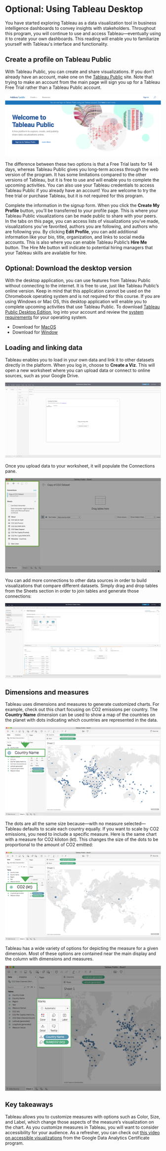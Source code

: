 # Optional: Using Tableau Desktop

You have started exploring Tableau as a data visualization tool in business intelligence dashboards to convey insights with stakeholders. Throughout this program, you will continue to use and access Tableau—eventually using it to create your own dashboards. This reading will enable you to familiarize yourself with Tableau's interface and functionality.

## Create a profile on Tableau Public

With Tableau Public, you can create and share visualizations. If you don’t already have an account, make one on the [Tableau Public](https://public.tableau.com/s/) site. Note that trying to make an account from the main page will sign you up for a Tableau Free Trial rather than a Tableau Public account.

![Tableau Public sign-up page](./resources/img-22.png)

The difference between these two options is that a Free Trial lasts for 14 days, whereas Tableau Public gives you long-term access through the web version of the program. It has some limitations compared to the other versions of Tableau, but it is free to use and will enable you to complete the upcoming activities. You can also use your Tableau credentials to access Tableau Public if you already have an account! You are welcome to try the free trial or purchase Tableau, but it is not required for this program.

Complete the information in the signup form. When you click the **Create My Profile** button, you’ll be transferred to your profile page. This is where your Tableau Public visualizations can be made public to share with your peers. In the tabs on this page, you can access lists of visualizations you’ve made, visualizations you’ve favorited, authors you are following, and authors who are following you. By clicking **Edit Profile**, you can add additional information like your bio, title, organization, and links to social media accounts. This is also where you can enable Tableau Public’s **Hire Me** button. The Hire Me button will indicate to potential hiring managers that your Tableau skills are available for hire.

## Optional: Download the desktop version

With the desktop application, you can use features from Tableau Public without connecting to the internet. It is free to use, just like Tableau Public’s online version. Keep in mind that this application cannot be used on the Chromebook operating system and is not required for this course. If you are using Windows or Mac OS, this desktop application will enable you to complete upcoming activities that use Tableau Public. To download [Tableau Public Desktop Edition](https://www.tableau.com/products/public/download), log into your account and review the [system requirements](https://www.tableau.com/products/techspecs#public) for your operating system.

- Download for [MacOS](https://www.tableau.com/en-us/downloads/public/mac)
- Download for [Window](https://www.tableau.com/en-us/downloads/public/pc64)

## Loading and linking data

Tableau enables you to load in your own data and link it to other datasets directly in the platform. When you log in, choose to **Create a Viz**. This will open a new worksheet where you can upload data or connect to online sources, such as your Google Drive.

![Tableau file upload page](./resources/img-23.png)

Once you upload data to your worksheet, it will populate the Connections pane.

![Tableau connections page](./resources/img-24.png)

You can add more connections to other data sources in order to build visualizations that compare different datasets. Simply drag and drop tables from the Sheets section in order to join tables and generate those connections:

![Tableau workbooks with CO2 dataset loaded](./resources/img-25.png)

## Dimensions and measures

Tableau uses dimensions and measures to generate customized charts. For example, check out this chart focusing on CO2 emissions per country. The **Country Name** dimension can be used to show a map of the countries on the planet with dots indicating which countries are represented in the data.

![Workbook with a map visualizing CO2 emissions by country; the Country Name dimension has been highlighted](./resources/img-26.png)

The dots are all the same size because—with no measure selected—Tableau defaults to scale each country equally. If you want to scale by CO2 emissions, you need to include a specific measure. Here is the same chart with a measure for CO2 kiloton (kt). This changes the size of the dots to be proportional to the amount of CO2 emitted:

![Workbook with a map visualizing CO2 emissions by country; the CO2 (kt) dimension has been highlighted](./resources/img-27.png)

Tableau has a wide variety of options for depicting the measure for a given dimension. Most of these options are contained near the main display and the column with dimensions and measures.

![Tableau workbook with the Marks menu highlighted](./resources/img-28.png)

## Key takeaways

Tableau allows you to customize measures with options such as Color, Size, and Label, which change those aspects of the measure’s visualization on the chart. As you customize measures in Tableau, you will want to consider accessibility for your audience. As a refresher, you can check out [this video on accessible visualizations](../../m1_visualize-data/p4_visualization-considerations/s2_v_accessible-visualizations.md) from the Google Data Analytics Certificate program.
